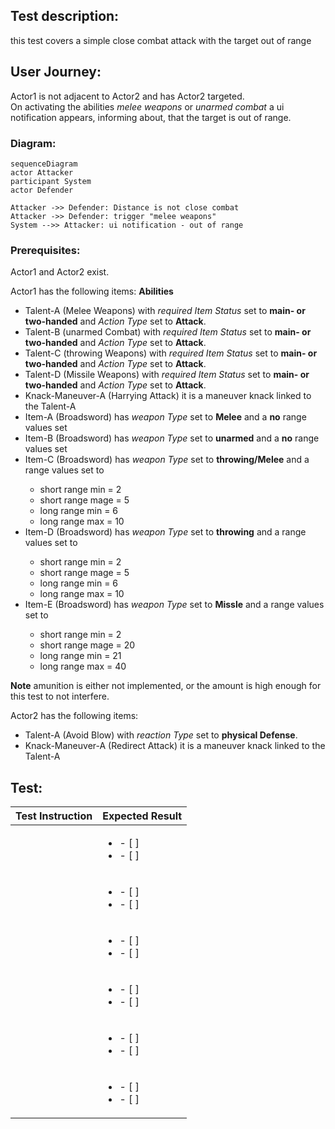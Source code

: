 ## Test description:

this test covers a simple close combat attack with the target out of range

## User Journey:

Actor1 <ACTOR1> is not adjacent to Actor2 <ACTOR2> and has Actor2 <ACTOR2> targeted. <br>
On activating the abilities *melee weapons* or *unarmed combat* a ui notification appears, informing about, that the target is out of range.<br>

### Diagram:

```mermaid
sequenceDiagram
actor Attacker
participant System
actor Defender

Attacker ->> Defender: Distance is not close combat
Attacker ->> Defender: trigger "melee weapons"
System -->> Attacker: ui notification - out of range
```

### Prerequisites:

Actor1 <ACTOR1> and Actor2 <ACTOR2> exist.

Actor1 <ACTOR1> has the following items:
**Abilities**
* Talent-A <TALENT-A> (Melee Weapons) with *required Item Status* set to **main- or two-handed** and *Action Type* set to **Attack**.  
* Talent-B <TALENT-B> (unarmed Combat) with *required Item Status* set to **main- or two-handed** and *Action Type* set to **Attack**.
* Talent-C <TALENT-C> (throwing Weapons) with *required Item Status* set to **main- or two-handed** and *Action Type* set to **Attack**.
* Talent-D <TALENT-D> (Missile Weapons) with *required Item Status* set to **main- or two-handed** and *Action Type* set to **Attack**.
* Knack-Maneuver-A <KNACK-MANEUVER-A> (Harrying Attack) it is a maneuver knack linked to the Talent-A <TALENT-A>
* Item-A <ITEM-A> (Broadsword) has *weapon Type* set to **Melee** and a **no** range values set 
* Item-B <ITEM-B> (Broadsword) has *weapon Type* set to **unarmed** and a **no** range values set 
* Item-C <ITEM-C> (Broadsword) has *weapon Type* set to **throwing/Melee** and a range values set to
  * short range min = 2
  * short range mage = 5
  * long range min = 6
  * long range max = 10
* Item-D <ITEM-D> (Broadsword) has *weapon Type* set to **throwing** and a range values set to
  * short range min = 2
  * short range mage = 5
  * long range min = 6
  * long range max = 10
* Item-E <ITEM-E> (Broadsword) has *weapon Type* set to **Missle** and a range values set to
  * short range min = 2
  * short range mage = 20
  * long range min = 21
  * long range max = 40

**Note** amunition is either not implemented, or the amount is high enough for this test to not interfere.

Actor2 <ACTOR2> has the following items:
* Talent-A <TALENT-A> (Avoid Blow) with *reaction Type* set to **physical Defense**.
* Knack-Maneuver-A <KNACK-MANEUVER-A> (Redirect Attack) it is a maneuver knack linked to the Talent-A <TALENT-A>

## Test:

| Test Instruction  | Expected Result  |
|---|---|
|   | <ul><li>- [ ] </li> <li>- [ ] </li></ul> |
|   | <ul><li>- [ ] </li> <li>- [ ] </li></ul> |
|   | <ul><li>- [ ] </li> <li>- [ ] </li></ul> |
|   | <ul><li>- [ ] </li> <li>- [ ] </li></ul> |
|   | <ul><li>- [ ] </li> <li>- [ ] </li></ul> |
|   | <ul><li>- [ ] </li> <li>- [ ] </li></ul> |
